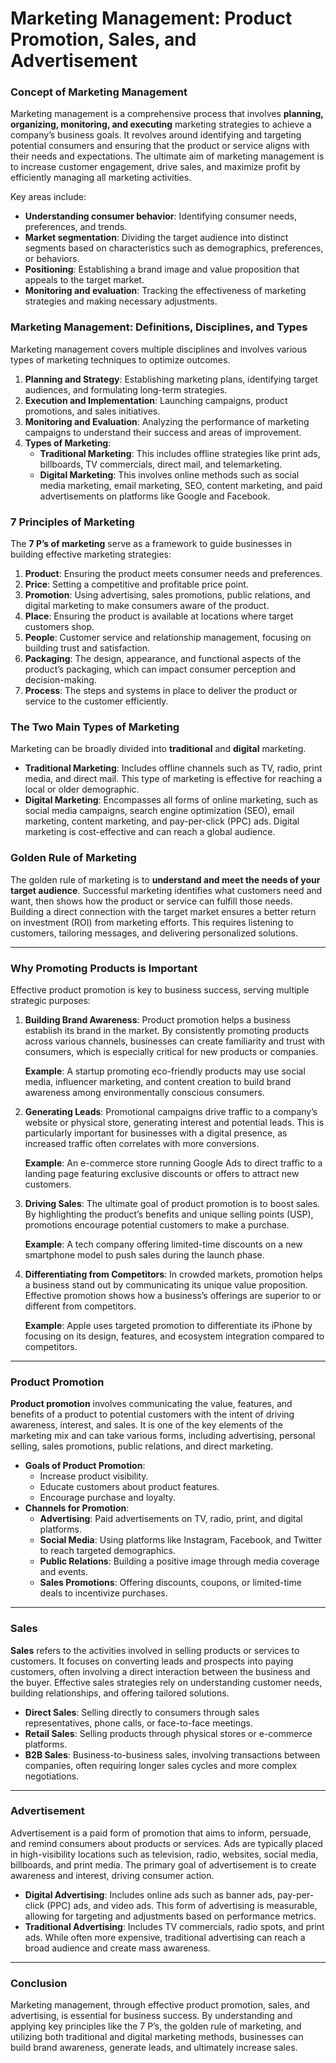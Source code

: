 # Marketing Management: Product Promotion, Sales, and Advertisement

### **Concept of Marketing Management**

Marketing management is a comprehensive process that involves **planning, organizing, monitoring, and executing** marketing strategies to achieve a company’s business goals. It revolves around identifying and targeting potential consumers and ensuring that the product or service aligns with their needs and expectations. The ultimate aim of marketing management is to increase customer engagement, drive sales, and maximize profit by efficiently managing all marketing activities.

Key areas include:

- **Understanding consumer behavior**: Identifying consumer needs, preferences, and trends.
- **Market segmentation**: Dividing the target audience into distinct segments based on characteristics such as demographics, preferences, or behaviors.
- **Positioning**: Establishing a brand image and value proposition that appeals to the target market.
- **Monitoring and evaluation**: Tracking the effectiveness of marketing strategies and making necessary adjustments.

### **Marketing Management: Definitions, Disciplines, and Types**

Marketing management covers multiple disciplines and involves various types of marketing techniques to optimize outcomes.

1. **Planning and Strategy**: Establishing marketing plans, identifying target audiences, and formulating long-term strategies.
2. **Execution and Implementation**: Launching campaigns, product promotions, and sales initiatives.
3. **Monitoring and Evaluation**: Analyzing the performance of marketing campaigns to understand their success and areas of improvement.
4. **Types of Marketing**:
    - **Traditional Marketing**: This includes offline strategies like print ads, billboards, TV commercials, direct mail, and telemarketing.
    - **Digital Marketing**: This involves online methods such as social media marketing, email marketing, SEO, content marketing, and paid advertisements on platforms like Google and Facebook.

### **7 Principles of Marketing**

The **7 P’s of marketing** serve as a framework to guide businesses in building effective marketing strategies:

1. **Product**: Ensuring the product meets consumer needs and preferences.
2. **Price**: Setting a competitive and profitable price point.
3. **Promotion**: Using advertising, sales promotions, public relations, and digital marketing to make consumers aware of the product.
4. **Place**: Ensuring the product is available at locations where target customers shop.
5. **People**: Customer service and relationship management, focusing on building trust and satisfaction.
6. **Packaging**: The design, appearance, and functional aspects of the product’s packaging, which can impact consumer perception and decision-making.
7. **Process**: The steps and systems in place to deliver the product or service to the customer efficiently.

### **The Two Main Types of Marketing**

Marketing can be broadly divided into **traditional** and **digital** marketing.

- **Traditional Marketing**: Includes offline channels such as TV, radio, print media, and direct mail. This type of marketing is effective for reaching a local or older demographic.
- **Digital Marketing**: Encompasses all forms of online marketing, such as social media campaigns, search engine optimization (SEO), email marketing, content marketing, and pay-per-click (PPC) ads. Digital marketing is cost-effective and can reach a global audience.

### **Golden Rule of Marketing**

The golden rule of marketing is to **understand and meet the needs of your target audience**. Successful marketing identifies what customers need and want, then shows how the product or service can fulfill those needs. Building a direct connection with the target market ensures a better return on investment (ROI) from marketing efforts. This requires listening to customers, tailoring messages, and delivering personalized solutions.

---

### **Why Promoting Products is Important**

Effective product promotion is key to business success, serving multiple strategic purposes:

1. **Building Brand Awareness**:
Product promotion helps a business establish its brand in the market. By consistently promoting products across various channels, businesses can create familiarity and trust with consumers, which is especially critical for new products or companies.
    
    **Example**: A startup promoting eco-friendly products may use social media, influencer marketing, and content creation to build brand awareness among environmentally conscious consumers.
    
2. **Generating Leads**:
Promotional campaigns drive traffic to a company’s website or physical store, generating interest and potential leads. This is particularly important for businesses with a digital presence, as increased traffic often correlates with more conversions.
    
    **Example**: An e-commerce store running Google Ads to direct traffic to a landing page featuring exclusive discounts or offers to attract new customers.
    
3. **Driving Sales**:
The ultimate goal of product promotion is to boost sales. By highlighting the product’s benefits and unique selling points (USP), promotions encourage potential customers to make a purchase.
    
    **Example**: A tech company offering limited-time discounts on a new smartphone model to push sales during the launch phase.
    
4. **Differentiating from Competitors**:
In crowded markets, promotion helps a business stand out by communicating its unique value proposition. Effective promotion shows how a business’s offerings are superior to or different from competitors.
    
    **Example**: Apple uses targeted promotion to differentiate its iPhone by focusing on its design, features, and ecosystem integration compared to competitors.
    

---

### **Product Promotion**

**Product promotion** involves communicating the value, features, and benefits of a product to potential customers with the intent of driving awareness, interest, and sales. It is one of the key elements of the marketing mix and can take various forms, including advertising, personal selling, sales promotions, public relations, and direct marketing.

- **Goals of Product Promotion**:
    - Increase product visibility.
    - Educate customers about product features.
    - Encourage purchase and loyalty.
- **Channels for Promotion**:
    - **Advertising**: Paid advertisements on TV, radio, print, and digital platforms.
    - **Social Media**: Using platforms like Instagram, Facebook, and Twitter to reach targeted demographics.
    - **Public Relations**: Building a positive image through media coverage and events.
    - **Sales Promotions**: Offering discounts, coupons, or limited-time deals to incentivize purchases.

---

### **Sales**

**Sales** refers to the activities involved in selling products or services to customers. It focuses on converting leads and prospects into paying customers, often involving a direct interaction between the business and the buyer. Effective sales strategies rely on understanding customer needs, building relationships, and offering tailored solutions.

- **Direct Sales**: Selling directly to consumers through sales representatives, phone calls, or face-to-face meetings.
- **Retail Sales**: Selling products through physical stores or e-commerce platforms.
- **B2B Sales**: Business-to-business sales, involving transactions between companies, often requiring longer sales cycles and more complex negotiations.

---

### **Advertisement**

Advertisement is a paid form of promotion that aims to inform, persuade, and remind consumers about products or services. Ads are typically placed in high-visibility locations such as television, radio, websites, social media, billboards, and print media. The primary goal of advertisement is to create awareness and interest, driving consumer action.

- **Digital Advertising**: Includes online ads such as banner ads, pay-per-click (PPC) ads, and video ads. This form of advertising is measurable, allowing for targeting and adjustments based on performance metrics.
- **Traditional Advertising**: Includes TV commercials, radio spots, and print ads. While often more expensive, traditional advertising can reach a broad audience and create mass awareness.

---

### **Conclusion**

Marketing management, through effective product promotion, sales, and advertising, is essential for business success. By understanding and applying key principles like the 7 P’s, the golden rule of marketing, and utilizing both traditional and digital marketing methods, businesses can build brand awareness, generate leads, and ultimately increase sales.